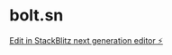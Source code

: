 # bolt.sn

[Edit in StackBlitz next generation editor ⚡️](https://stackblitz.com/~/github.com/seleccionatural/bolt.sn)